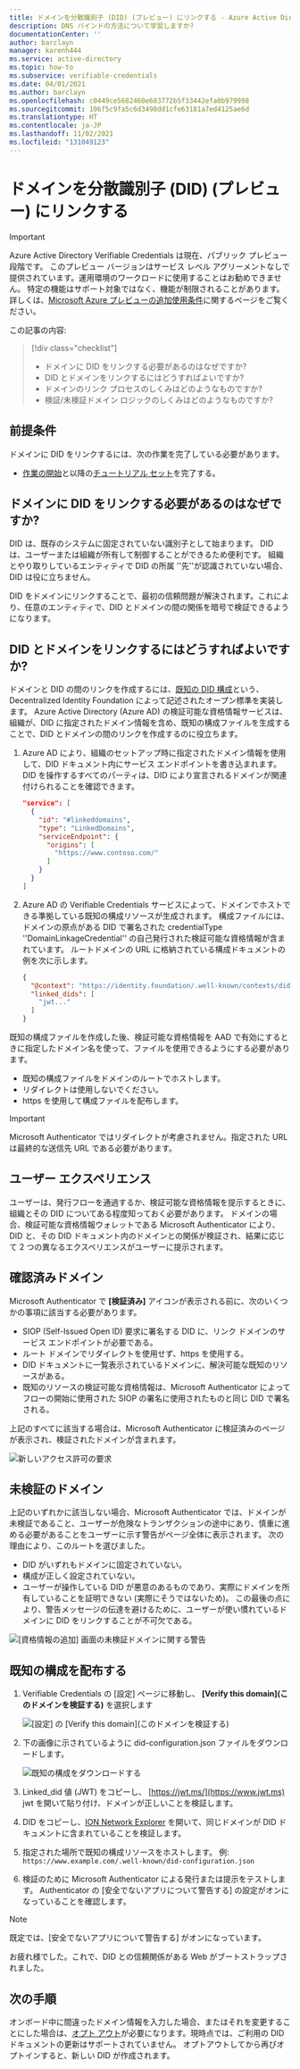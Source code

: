 ```yaml
---
title: ドメインを分散識別子 (DID) (プレビュー) にリンクする - Azure Active Directory Verifiable Credentials
description: DNS バインドの方法について学習しますか?
documentationCenter: ''
author: barclayn
manager: karenh444
ms.service: active-directory
ms.topic: how-to
ms.subservice: verifiable-credentials
ms.date: 04/01/2021
ms.author: barclayn
ms.openlocfilehash: c0449ce5682460e683772b5f33442efa0b979998
ms.sourcegitcommit: 106f5c9fa5c6d3498dd1cfe63181a7ed4125ae6d
ms.translationtype: HT
ms.contentlocale: ja-JP
ms.lasthandoff: 11/02/2021
ms.locfileid: "131049123"
---
```

# <a name="link-your-domain-to-your-decentralized-identifier-did-preview"></a>ドメインを分散識別子 (DID) (プレビュー) にリンクする

> [!IMPORTANT]
> Azure Active Directory Verifiable Credentials は現在、パブリック プレビュー段階です。
> このプレビュー バージョンはサービス レベル アグリーメントなしで提供されています。運用環境のワークロードに使用することはお勧めできません。 特定の機能はサポート対象ではなく、機能が制限されることがあります。 詳しくは、[Microsoft Azure プレビューの追加使用条件](https://azure.microsoft.com/support/legal/preview-supplemental-terms/)に関するページをご覧ください。

この記事の内容:
> [!div class="checklist"]
> * ドメインに DID をリンクする必要があるのはなぜですか?
> * DID とドメインをリンクするにはどうすればよいですか?
> * ドメインのリンク プロセスのしくみはどのようなものですか?
> * 検証/未検証ドメイン ロジックのしくみはどのようなものですか?

## <a name="prerequisites"></a>前提条件

ドメインに DID をリンクするには、次の作業を完了している必要があります。

- [作業の開始](get-started-verifiable-credentials.md)と以降の[チュートリアル セット](enable-your-tenant-verifiable-credentials.md)を完了する。

## <a name="why-do-we-need-to-link-our-did-to-our-domain"></a>ドメインに DID をリンクする必要があるのはなぜですか?

DID は、既存のシステムに固定されていない識別子として始まります。 DID は、ユーザーまたは組織が所有して制御することができるため便利です。 組織とやり取りしているエンティティで DID の所属 ''先''が認識されていない場合、DID は役に立ちません。

DID をドメインにリンクすることで、最初の信頼問題が解決されます。これにより、任意のエンティティで、DID とドメインの間の関係を暗号で検証できるようになります。

## <a name="how-do-we-link-dids-and-domains"></a>DID とドメインをリンクするにはどうすればよいですか?

ドメインと DID の間のリンクを作成するには、[既知の DID 構成](https://identity.foundation/.well-known/resources/did-configuration/)という、Decentralized Identity Foundation によって記述されたオープン標準を実装します。 Azure Active Directory (Azure AD) の検証可能な資格情報サービスは、組織が、DID に指定されたドメイン情報を含め、既知の構成ファイルを生成することで、DID とドメインの間のリンクを作成するのに役立ちます。

1. Azure AD により、組織のセットアップ時に指定されたドメイン情報を使用して、DID ドキュメント内にサービス エンドポイントを書き込まれます。 DID を操作するすべてのパーティは、DID により宣言されるドメインが関連付けられることを確認できます。  

    ```json
    "service": [
      {
        "id": "#linkeddomains",
        "type": "LinkedDomains",
        "serviceEndpoint": {
          "origins": [
            "https://www.contoso.com/"
          ]
        }
      }
    ]
    ```

2. Azure AD の Verifiable Credentials サービスによって、ドメインでホストできる準拠している既知の構成リソースが生成されます。 構成ファイルには、ドメインの原点がある DID で署名された credentialType ''DomainLinkageCredential'' の自己発行された検証可能な資格情報が含まれています。 ルートドメインの URL に格納されている構成ドキュメントの例を次に示します。


    ```json
    {
      "@context": "https://identity.foundation/.well-known/contexts/did-configuration-v0.0.jsonld",
      "linked_dids": [
        "jwt..."
      ]
    }
    ```

既知の構成ファイルを作成した後、検証可能な資格情報を AAD で有効にするときに指定したドメイン名を使って、ファイルを使用できるようにする必要があります。

* 既知の構成ファイルをドメインのルートでホストします。
* リダイレクトは使用しないでください。
* https を使用して構成ファイルを配布します。

>[!IMPORTANT]
>Microsoft Authenticator ではリダイレクトが考慮されません。指定された URL は最終的な送信先 URL である必要があります。

## <a name="user-experience"></a>ユーザー エクスペリエンス 

ユーザーは、発行フローを通過するか、検証可能な資格情報を提示するときに、組織とその DID についてある程度知っておく必要があります。 ドメインの場合、検証可能な資格情報ウォレットである Microsoft Authenticator により、DID と、その DID ドキュメント内のドメインとの関係が検証され、結果に応じて 2 つの異なるエクスペリエンスがユーザーに提示されます。

## <a name="verified-domain"></a>確認済みドメイン

Microsoft Authenticator で **[検証済み]** アイコンが表示される前に、次のいくつかの事項に該当する必要があります。

* SIOP (Self-Issued Open ID) 要求に署名する DID に、リンク ドメインのサービス エンドポイントが必要である。
* ルート ドメインでリダイレクトを使用せず、https を使用する。
* DID ドキュメントに一覧表示されているドメインに、解決可能な既知のリソースがある。
* 既知のリソースの検証可能な資格情報は、Microsoft Authenticator によってフローの開始に使用された SIOP の署名に使用されたものと同じ DID で署名される。

上記のすべてに該当する場合は、Microsoft Authenticator に検証済みのページが表示され、検証されたドメインが含まれます。

![新しいアクセス許可の要求](media/how-to-dnsbind/new-permission-request.png) 

## <a name="unverified-domain"></a>未検証のドメイン

上記のいずれかに該当しない場合、Microsoft Authenticator では、ドメインが未検証であること、ユーザーが危険なトランザクションの途中にあり、慎重に進める必要があることをユーザーに示す警告がページ全体に表示されます。 次の理由により、このルートを選びました。

* DID がいずれもドメインに固定されていない。
* 構成が正しく設定されていない。
* ユーザーが操作している DID が悪意のあるものであり、実際にドメインを所有していることを証明できない (実際にそうではないため)。 この最後の点により、警告メッセージの伝達を避けるために、ユーザーが使い慣れているドメインに DID をリンクすることが不可欠である。

![[資格情報の追加] 画面の未検証ドメインに関する警告](media/how-to-dnsbind/add-credential-not-verified-authenticated.png)

## <a name="distribute-well-known-config"></a>既知の構成を配布する

1. Verifiable Credentials の [設定] ページに移動し、 **[Verify this domain]\(このドメインを検証する\)** を選択します

   ![[設定] の [Verify this domain]\(このドメインを検証する\)](media/how-to-dnsbind/settings-verify.png) 

2. 下の画像に示されているように did-configuration.json ファイルをダウンロードします。

   ![既知の構成をダウンロードする](media/how-to-dnsbind/verify-download.png) 

3. Linked_did 値 (JWT) をコピーし、 [https://jwt.ms/](https://www.jwt.ms) jwt を開いて貼り付け、ドメインが正しいことを検証します。

4. DID をコピーし、[ION Network Explorer](https://identity.foundation/ion/explorer) を開いて、同じドメインが DID ドキュメントに含まれていることを検証します。 

5. 指定された場所で既知の構成リソースをホストします。 例: `https://www.example.com/.well-known/did-configuration.json`

6. 検証のために Microsoft Authenticator による発行または提示をテストします。 Authenticator の [安全でないアプリについて警告する] の設定がオンになっていることを確認します。

>[!NOTE]
>既定では、[安全でないアプリについて警告する] がオンになっています。

お疲れ様でした。これで、DID との信頼関係がある Web がブートストラップされました。

## <a name="next-steps"></a>次の手順

オンボード中に間違ったドメイン情報を入力した場合、またはそれを変更することにした場合は、[オプト アウト](how-to-opt-out.md)が必要になります。現時点では、ご利用の DID ドキュメントの更新はサポートされていません。 オプトアウトしてから再びオプトインすると、新しい DID が作成されます。

